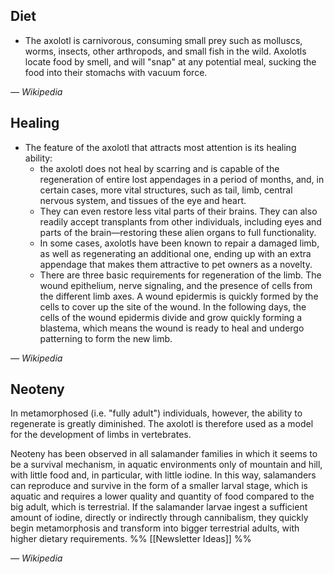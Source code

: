 ## Diet

- The axolotl is carnivorous, consuming small prey such as molluscs, worms, insects, other arthropods, and small fish in the wild. Axolotls locate food by smell, and will "snap" at any potential meal, sucking the food into their stomachs with vacuum force.

<cite>— Wikipedia</cite>

## Healing 

- The feature of the axolotl that attracts most attention is its healing ability: 
	* the axolotl does not heal by scarring and is capable of the regeneration of entire lost appendages in a period of months, and, in certain cases, more vital structures, such as tail, limb, central nervous system, and tissues of the eye and heart.
	* They can even restore less vital parts of their brains. They can also readily accept transplants from other individuals, including eyes and parts of the brain—restoring these alien organs to full functionality. 
	* In some cases, axolotls have been known to repair a damaged limb, as well as regenerating an additional one, ending up with an extra appendage that makes them attractive to pet owners as a novelty. 
	* There are three basic requirements for regeneration of the limb. The wound epithelium, nerve signaling, and the presence of cells from the different limb axes. A wound epidermis is quickly formed by the cells to cover up the site of the wound. In the following days, the cells of the wound epidermis divide and grow quickly forming a blastema, which means the wound is ready to heal and undergo patterning to form the new limb.

<cite>— Wikipedia</cite>

## Neoteny

In metamorphosed (i.e. "fully adult") individuals, however, the ability to regenerate is greatly diminished. The axolotl is therefore used as a model for the development of limbs in vertebrates.

Neoteny has been observed in all salamander families in which it seems to be a survival mechanism, in aquatic environments only of mountain and hill, with little food and, in particular, with little iodine. In this way, salamanders can reproduce and survive in the form of a smaller larval stage, which is aquatic and requires a lower quality and quantity of food compared to the big adult, which is terrestrial. If the salamander larvae ingest a sufficient amount of iodine, directly or indirectly through cannibalism, they quickly begin metamorphosis and transform into bigger terrestrial adults, with higher dietary requirements. %% [[Newsletter Ideas]] %%

<cite>— Wikipedia</cite>


